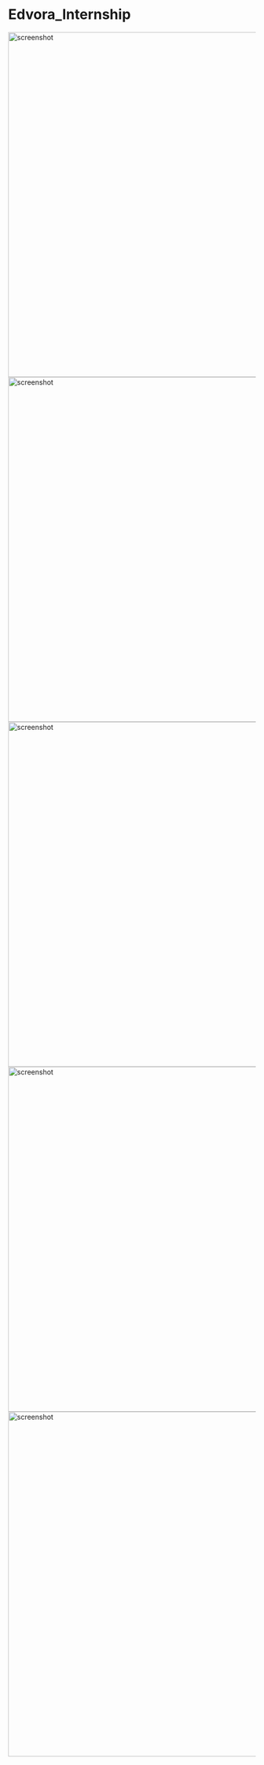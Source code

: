# Edvora_Internship

<img src="https://user-images.githubusercontent.com/72483518/173289347-7cf81a43-0556-479b-b745-875cce502b40.png" height="700px" alt="screenshot">
<img src="https://user-images.githubusercontent.com/72483518/173289372-a9fbf17d-66c5-47cf-a2ab-4657dce16953.png" height="700px" alt="screenshot">
<img src="https://user-images.githubusercontent.com/72483518/173289377-f7cd2655-83ed-41a8-a06e-c7544dbb5f39.png" height="700px" alt="screenshot">
<img src="https://user-images.githubusercontent.com/72483518/173289380-bb3b0bec-b4e8-478f-8830-3ea7079f00c9.png" height="700px" alt="screenshot">
<img src="https://user-images.githubusercontent.com/72483518/173289382-c8239c40-51fa-4112-a6e6-5699761ff85c.png" height="700px" alt="screenshot">
